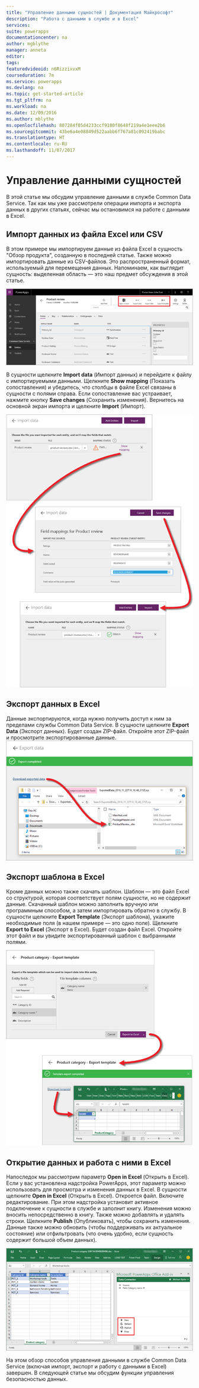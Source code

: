```yaml
---
title: "Управление данными сущностей | Документация Майкрософт"
description: "Работа с данными в службе и в Excel"
services: 
suite: powerapps
documentationcenter: na
author: mgblythe
manager: anneta
editor: 
tags: 
featuredvideoid: n6RizzixvxM
courseduration: 7m
ms.service: powerapps
ms.devlang: na
ms.topic: get-started-article
ms.tgt_pltfrm: na
ms.workload: na
ms.date: 12/09/2016
ms.author: mblythe
ms.openlocfilehash: 807284f05d4233ccf9180f8648f219a4e1eee2b6
ms.sourcegitcommit: 43be6a4e08849d522aabb6f767a81c092419babc
ms.translationtype: HT
ms.contentlocale: ru-RU
ms.lasthandoff: 11/07/2017
---
```

# <a name="manage-entity-data"></a>Управление данными сущностей
В этой статье мы обсудим управление данными в службе Common Data Service. Так как мы уже рассмотрели операции импорта и экспорта данных в других статьях, сейчас мы остановимся на работе с данными в Excel.

## <a name="import-data-from-excel-or-csv"></a>Импорт данных из файла Excel или CSV
В этом примере мы импортируем данные из файла Excel в сущность "Обзор продукта", созданную в последней статье. Также можно импортировать данные из CSV-файлов. Это распространенный формат, используемый для перемещения данных. Напоминаем, как выглядит сущность: выделенная область — это наш предмет обсуждения в этой статье.

![Сущность "Обзор продукта"](./media/learning-common-data-service-manage/product-review-entity.png)

В сущности щелкните **Import data** (Импорт данных) и перейдите к файлу с импортируемыми данными. Щелкните **Show mapping** (Показать сопоставления) и убедитесь, что столбцы в файле Excel связаны в сущности с полями справа. Если сопоставление вас устраивает, нажмите кнопку **Save changes** (Сохранить изменения). Вернитесь на основной экран импорта и щелкните **Import** (Импорт).

![Импорт данных из Excel](./media/learning-common-data-service-manage/import-data.png)

## <a name="export-data-to-excel"></a>Экспорт данных в Excel
Данные экспортируются, когда нужно получить доступ к ним за пределами службы Common Data Service. В сущности щелкните **Export Data** (Экспорт данных). Будет создан ZIP-файл. Откройте этот ZIP-файл и просмотрите экспортированные данные. 
![Экспорт данных в Excel](./media/learning-common-data-service-manage/export-data.png)

## <a name="export-a-template-to-excel"></a>Экспорт шаблона в Excel
Кроме данных можно также скачать шаблон. Шаблон — это файл Excel со структурой, которая соответствует полям сущности, но не содержит данные. Скачанный шаблон можно заполнить вручную или программным способом, а затем импортировать обратно в службу. В сущности щелкните **Export Template** (Экспорт шаблона), укажите необходимые поля (в нашем примере — это одно поле). Щелкните **Export to Excel** (Экспорт в Excel). Будет создан файл Excel. Откройте этот файл и вы увидите экспортированный шаблон с выбранными полями.

![Экспорт шаблона в Excel](./media/learning-common-data-service-manage/export-template.png)

## <a name="open-and-work-with-data-in-excel"></a>Открытие данных и работа с ними в Excel
Напоследок мы рассмотрим параметр **Open in Excel** (Открыть в Excel). Если у вас установлена надстройка PowerApps, этот параметр можно использовать для просмотра и изменения данных в Excel. В сущности щелкните **Open in Excel** (Открыть в Excel). Откроется файл. Включите редактирование. При этом надстройка установит активное подключение к сущности в службе и заполнит книгу. Изменения можно вносить непосредственно в книгу. Также можно добавлять и удалять строки. Щелкните **Publish** (Опубликовать), чтобы сохранить изменения. Данные также можно обновить (чтобы поддерживать их актуальное состояние) или отфильтровать (что очень удобно, если сущность содержит большой объем данных).

![Открытие данных в Excel](./media/learning-common-data-service-manage/open-excel.png)

На этом обзор способов управления данными в службе Common Data Service (включая импорт, экспорт и работу с данными в Excel) завершен. В следующей статье мы обсудим функции управления безопасностью данных.

